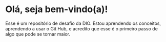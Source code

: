 # Olá, seja bem-vindo(a)!
Esse é um repositório de desafio da DIO. Estou aprendendo os conceitos, aprendendo a usar o Git Hub, e acredito que esse é o primeiro passo de algo que pode se tornar maior.

